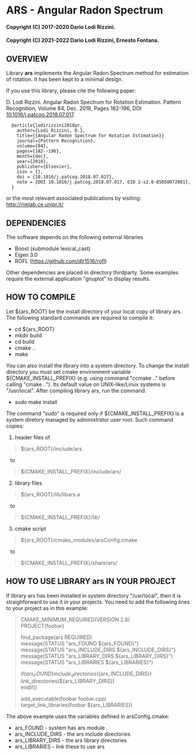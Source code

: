 # ARS - Angular Radon Spectrum
#### Copyright (C) 2017-2020 Dario Lodi Rizzini.
#### Copyright (C) 2021-2022 Dario Lodi Rizzini, Ernesto Fontana.


OVERVIEW
-------------------------------------------------

Library **ars** implements the Angular Radon Spectrum method 
for estimation of rotation. 
It has been kept to a minimal design. 

If you use this library, please cite the following paper: 

D. Lodi Rizzini. 
Angular Radon Spectrum for Rotation Estimation. 
Pattern Recognition, Volume 84, Dec. 2018, Pages 182-196, 
DOI [10.1016/j.patcog.2018.07.017](https://doi.org/10.1016/j.patcog.2018.07.017).

````
  @article{lodirizzini2018pr,
    author={Lodi Rizzini, D.},
    title={{Angular Radon Spectrum for Rotation Estimation}}
    journal={Pattern Recognition},
    volume={84},
    pages={182--196},
    month={dec},
    year={2018},
    publisher={Elsevier},
    issn = {},
    doi = {10.1016/j.patcog.2018.07.017},
    note = {DOI 10.1016/j.patcog.2018.07.017, EID 2-s2.0-85050072081},
  }
````

or the most relevant associated publications by visiting: 
http://rimlab.ce.unipr.it/


DEPENDENCIES
-------------------------------------------------

The software depends on the following external libraries

- Boost (submodule lexical_cast)
- Eigen 3.0 
- ROFL (https://github.com/dlr1516/rofl)

Other dependencies are placed in directory thirdparty. 
Some examples require the external application "gnuplot" to display 
results. 


HOW TO COMPILE
-------------------------------------------------

Let ${ars_ROOT} be the install directory of your local copy 
of library ars. 
The following standard commands are required to compile it:

-  cd ${ars_ROOT}
-  mkdir build
-  cd build
-  cmake ..
-  make

You can also install the library into a system directory. 
To change the install directory you must set cmake environment
variable ${CMAKE_INSTALL_PREFIX} (e.g. using command "ccmake .."
before calling "cmake .."). 
Its default value on UNIX-like/Linux systems is "/usr/local".
After compiling library ars, run the command:

-  sudo make install

The command "sudo" is required only if ${CMAKE_INSTALL_PREFIX} 
is a system diretory managed by administrator user root.
Such command copies:

1. header files of
> \${ars_ROOT}/include/ars

&ensp; to 
  
> \${CMAKE_INSTALL_PREFIX}/include/ars/ 

2. library files
> \${ars_ROOT}/lib/libars.a

&ensp; to 

> \${CMAKE_INSTALL_PREFIX}/lib/

3. cmake script
> \${ars_ROOT}/cmake_modules/arsConfig.cmake

&ensp; to 

> \${CMAKE_INSTALL_PREFIX}/share/ars/


HOW TO USE LIBRARY ars IN YOUR PROJECT
-------------------------------------------------

If library ars has been installed in system directory "/usr/local",
then it is straighforward to use it in your projects.
You need to add the following lines to your project as in this example:


> CMAKE_MINIMUM_REQUIRED(VERSION 2.8)  
> PROJECT(foobar)  
> 
> find_package(ars REQUIRED)  
> message(STATUS "ars_FOUND ${ars_FOUND}")  
> message(STATUS "ars_INCLUDE_DIRS ${ars_INCLUDE_DIRS}")  
> message(STATUS "ars_LIBRARY_DIRS ${ars_LIBRARY_DIRS}")  
> message(STATUS "ars_LIBRARIES ${ars_LIBRARIES}")  
>  
> if(${ars_FOUND})   
>   include_directories(${ars_INCLUDE_DIRS})  
>   link_directories(${ars_LIBRARY_DIRS})  
> endif()  
> 
> add_executable(foobar foobar.cpp)  
> target_link_libraries(foobar ${ars_LIBRARIES})  

The above example uses the variables defined in arsConfig.cmake:

-  ars_FOUND - system has ars module
-  ars_INCLUDE_DIRS - the ars include directories
-  ars_LIBRARY_DIRS - the ars library directories
-  ars_LIBRARIES - link these to use ars


